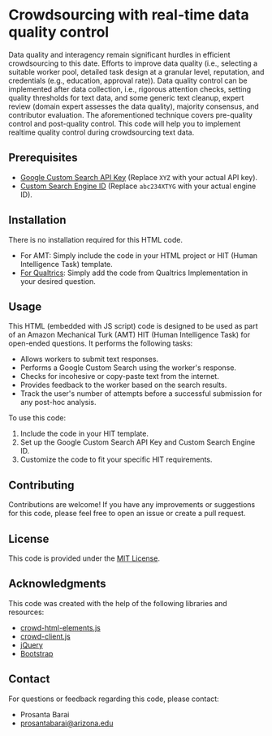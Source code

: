 # Crowdsourcing with real-time data quality control
Data quality and interagency remain significant hurdles in efficient crowdsourcing to this date. Efforts to improve data quality  (i.e., selecting a suitable worker pool, detailed task design at a granular level, reputation, and credentials (e.g., education, approval rate)). Data quality control can be implemented after data collection, i.e., rigorous attention checks, setting quality thresholds for text data, and some generic text cleanup, expert review (domain expert assesses the data quality), majority consensus, and contributor evaluation. The aforementioned technique covers pre-quality control and post-quality control. This code will help you to implement realtime quality control during crowdsourcing text data.

## Prerequisites

- [Google Custom Search API Key](https://developers.google.com/custom-search/docs/tutorial/creatingcse) (Replace `XYZ` with your actual API key).
- [Custom Search Engine ID](https://developers.google.com/custom-search/docs/tutorial/creatingcse) (Replace `abc234XTYG` with your actual engine ID).

## Installation

There is no installation required for this HTML code. 
- For AMT: Simply include the code in your HTML project or HIT (Human Intelligence Task) template.
- [For Qualtrics](https://www.qualtrics.com/support/survey-platform/survey-module/question-options/add-javascript/): Simply add the code from Qualtrics Implementation in your desired question. 

## Usage

This HTML (embedded with JS script) code is designed to be used as part of an Amazon Mechanical Turk (AMT) HIT (Human Intelligence Task) for open-ended questions. It performs the following tasks:

- Allows workers to submit text responses.
- Performs a Google Custom Search using the worker's response.
- Checks for incohesive or copy-paste text from the internet.
- Provides feedback to the worker based on the search results.
- Track the user's number of attempts before a successful submission for any post-hoc analysis.

To use this code:
1. Include the code in your HIT template.
2. Set up the Google Custom Search API Key and Custom Search Engine ID.
3. Customize the code to fit your specific HIT requirements.

## Contributing

Contributions are welcome! If you have any improvements or suggestions for this code, please feel free to open an issue or create a pull request.

## License

This code is provided under the [MIT License](LICENSE).

## Acknowledgments

This code was created with the help of the following libraries and resources:

- [crowd-html-elements.js](https://assets.crowd.aws/crowd-html-elements.js)
- [crowd-client.js](https://assets.crowd.aws/crowd-client.js)
- [jQuery](https://jquery.com/)
- [Bootstrap](https://getbootstrap.com/)

## Contact

For questions or feedback regarding this code, please contact:

- Prosanta Barai
- prosantabarai@arizona.edu

